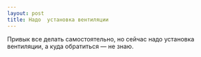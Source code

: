 ```yaml
---
layout: post 
title: Надо  установка вентиляции 
--- 
```

Привык все делать самостоятельно, но сейчас надо  установка вентиляции, а куда обратиться — не знаю.